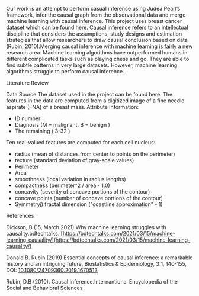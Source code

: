 
Our work is an attempt to perform casual inference using Judea Pearl’s framework, infer the causal graph from the observational data 
and merge machine learning with causal inference. This project uses breast cancer dataset which can be found
[here](https://www.kaggle.com/uciml/breast-cancer-wisconsin-data). Causal inference 
refers to an intellectual discipline that considers the assumptions, study designs and estimation strategies that allow researchers 
to draw causal conclusion based on data (Rubin, 2010).Merging causal inference with machine learning is fairly a new research area.
Machine learning algorithms have outperformed humans in different complicated tasks such as playing chess and go. They are able to find 
subtle patterns in very large datasets. However, machine learning algorithms struggle to perform causal inference.  

Literature Review 


Data Source 
The dataset used in the project can be found here. The features in the data are computed from a digitized image of a fine needle aspirate (FNA) of a breast mass.
Attribute Information:
- ID number 
- Diagnosis (M = malignant, B = benign )
- The remaining ( 3-32 )

Ten real-valued features are computed for each cell nucleus:
- radius (mean of distances from center to points on the perimeter)
- texture (standard deviation of gray-scale values)
- Perimeter
- Area
- smoothness (local variation in radius lengths)
- compactness (perimeter^2 / area - 1.0)
- concavity (severity of concave portions of the contour)
- concave points (number of concave portions of the contour)
- Symmetryj) fractal dimension ("coastline approximation" - 1)



References 

Dickson, B.(15, March 2021).Why machine learning struggles with causality.bdtechtalks.
[https://bdtechtalks.com/2021/03/15/machine-learning-causality/](https://bdtechtalks.com/2021/03/15/machine-learning-causality/)

Donald B. Rubin (2019) Essential concepts of causal inference: a remarkable history and an intriguing future, Biostatistics & Epidemiology, 3:1, 140-155, DOI: [10.1080/24709360.2019.1670513](10.1080/24709360.2019.1670513)

Rubin, D.B (2010). Causal Inference.Internantional Encyclopedia of the Social and Behavioral Sciences

